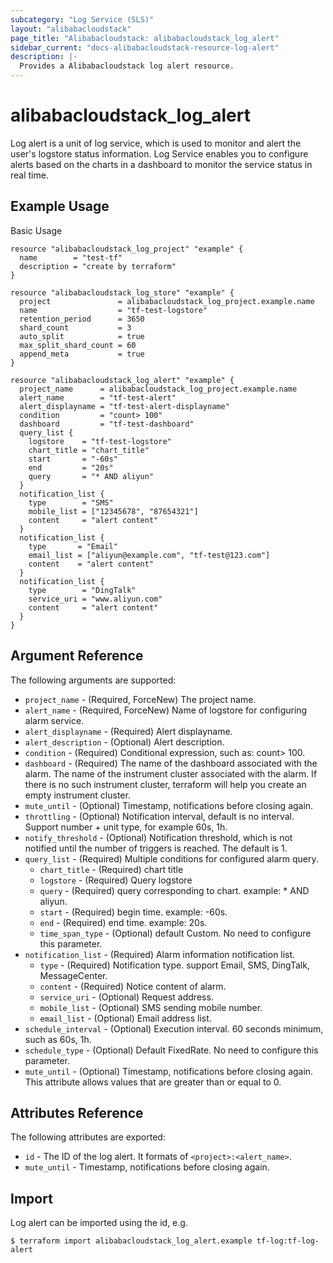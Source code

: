 ```yaml
---
subcategory: "Log Service (SLS)"
layout: "alibabacloudstack"
page_title: "Alibabacloudstack: alibabacloudstack_log_alert"
sidebar_current: "docs-alibabacloudstack-resource-log-alert"
description: |-
  Provides a Alibabacloudstack log alert resource.
---
```


# alibabacloudstack_log_alert

Log alert is a unit of log service, which is used to monitor and alert the user's logstore status information. 
Log Service enables you to configure alerts based on the charts in a dashboard to monitor the service status in real time.

## Example Usage

Basic Usage

```
resource "alibabacloudstack_log_project" "example" {
  name        = "test-tf"
  description = "create by terraform"
}

resource "alibabacloudstack_log_store" "example" {
  project               = alibabacloudstack_log_project.example.name
  name                  = "tf-test-logstore"
  retention_period      = 3650
  shard_count           = 3
  auto_split            = true
  max_split_shard_count = 60
  append_meta           = true
}

resource "alibabacloudstack_log_alert" "example" {
  project_name      = alibabacloudstack_log_project.example.name
  alert_name        = "tf-test-alert"
  alert_displayname = "tf-test-alert-displayname"
  condition         = "count> 100"
  dashboard         = "tf-test-dashboard"
  query_list {
    logstore    = "tf-test-logstore"
    chart_title = "chart_title"
    start       = "-60s"
    end         = "20s"
    query       = "* AND aliyun"
  }
  notification_list {
    type        = "SMS"
    mobile_list = ["12345678", "87654321"]
    content     = "alert content"
  }
  notification_list {
    type       = "Email"
    email_list = ["aliyun@example.com", "tf-test@123.com"]
    content    = "alert content"
  }
  notification_list {
    type        = "DingTalk"
    service_uri = "www.aliyun.com"
    content     = "alert content"
  }
}
```
## Argument Reference

The following arguments are supported:

* `project_name` - (Required, ForceNew) The project name.
* `alert_name` - (Required, ForceNew) Name of logstore for configuring alarm service.
* `alert_displayname` - (Required) Alert displayname.
* `alert_description` - (Optional) Alert description.
* `condition` - (Required) Conditional expression, such as: count> 100.
* `dashboard` - (Required) The name of the dashboard associated with the alarm. The name of the instrument cluster associated with the alarm. If there is no such instrument cluster, terraform will help you create an empty instrument cluster.
* `mute_until` - (Optional) Timestamp, notifications before closing again.
* `throttling` - (Optional) Notification interval, default is no interval. Support number + unit type, for example 60s, 1h.
* `notify_threshold` - (Optional) Notification threshold, which is not notified until the number of triggers is reached. The default is 1.
* `query_list` - (Required) Multiple conditions for configured alarm query.
    * `chart_title` - (Required) chart title
    * `logstore` - (Required) Query logstore
    * `query` - (Required) query corresponding to chart. example: * AND aliyun.
    * `start` - (Required) begin time. example: -60s.
    * `end` - (Required) end time. example: 20s.
    * `time_span_type` - (Optional) default Custom. No need to configure this parameter.
* `notification_list` - (Required) Alarm information notification list.
    * `type` - (Required) Notification type. support Email, SMS, DingTalk, MessageCenter.
    * `content` - (Required) Notice content of alarm.
    * `service_uri` - (Optional) Request address.
    * `mobile_list` - (Optional) SMS sending mobile number.
    * `email_list` - (Optional) Email address list.   
* `schedule_interval` - (Optional) Execution interval. 60 seconds minimum, such as 60s, 1h.
* `schedule_type` - (Optional) Default FixedRate. No need to configure this parameter.
* `mute_until` - (Optional)  Timestamp, notifications before closing again. This attribute allows values that are greater than or equal to 0. 

## Attributes Reference

The following attributes are exported:

* `id` - The ID of the log alert. It formats of `<project>:<alert_name>`.
* `mute_until` -  Timestamp, notifications before closing again.

## Import

Log alert can be imported using the id, e.g.

```
$ terraform import alibabacloudstack_log_alert.example tf-log:tf-log-alert
```